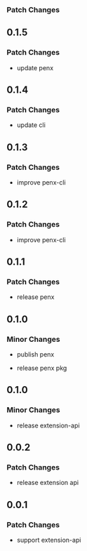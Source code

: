 ### Patch Changes

## 0.1.5

### Patch Changes

- update penx

## 0.1.4

### Patch Changes

- update cli

## 0.1.3

### Patch Changes

- improve penx-cli

## 0.1.2

### Patch Changes

- improve penx-cli

## 0.1.1

### Patch Changes

- release penx

## 0.1.0

### Minor Changes

- publish penx

- release penx pkg

## 0.1.0

### Minor Changes

- release extension-api

## 0.0.2

### Patch Changes

- release extension api

## 0.0.1

### Patch Changes

- support extension-api
